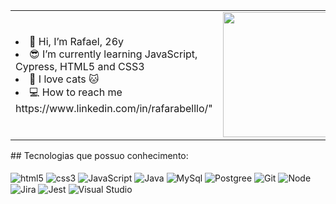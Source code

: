 <table>
  <tr>    
    <td> 
	    <li>👋 Hi, I’m Rafael, 26y</li>
	    <li>😎 I’m currently learning JavaScript, Cypress, HTML5 and CSS3</li>
	    <li>💞️ I love cats 🐱</li>
	    <li>💻 How to reach me https://www.linkedin.com/in/rafarabelllo/"</li>
	  </td> 
	  <td>
    <img width="200" height="200" src='https://user-images.githubusercontent.com/103958944/200185876-d23d19d2-b095-495d-b859-8453235cce8e.gif'>
    </td>
  </tr>
</table>
## Tecnologias que possuo conhecimento:

<div style="display: inline_block"><br/>

<img align="center" alt="html5" src="https://img.shields.io/badge/HTML5-E34F26?style=for-the-badge&logo=html5&logoColor=white" />
<img align="center" alt="css3" src="https://img.shields.io/badge/CSS3-1572B6?style=for-the-badge&logo=css3&logoColor=white" />
<img align="center" alt="JavaScript" src="https://img.shields.io/badge/JavaScript-323330?style=for-the-badge&logo=javascript&logoColor=F7DF1E" />
<img align="center" alt="Java" src="https://img.shields.io/badge/Java-ED8B00?style=for-the-badge&logo=java&logoColor=white" />
<img align="center" alt="MySql" src="https://img.shields.io/badge/MySQL-00000F?style=for-the-badge&logo=mysql&logoColor=white" />
<img align="center" alt="Postgree" src="https://img.shields.io/badge/PostgreSQL-316192?style=for-the-badge&logo=postgresql&logoColor=white" />
<img align="center" alt="Git" src="https://img.shields.io/badge/GIT-E44C30?style=for-the-badge&logo=git&logoColor=white" />
<img align="center" alt="Node" src="https://img.shields.io/badge/Node.js-43853D?style=for-the-badge&logo=node.js&logoColor=white"/>
<img align="center" alt="Jira" src="https://img.shields.io/badge/Jira-0052CC?style=for-the-badge&logo=Jira&logoColor=white" />
<img align="center" alt="Jest" src="https://img.shields.io/badge/Jest-323330?style=for-the-badge&logo=Jest&logoColor=white" />
<img align="center" alt="Visual Studio" src="https://img.shields.io/badge/Visual_Studio-5C2D91?style=for-the-badge&logo=visual%20studio&logoColor=white" />

